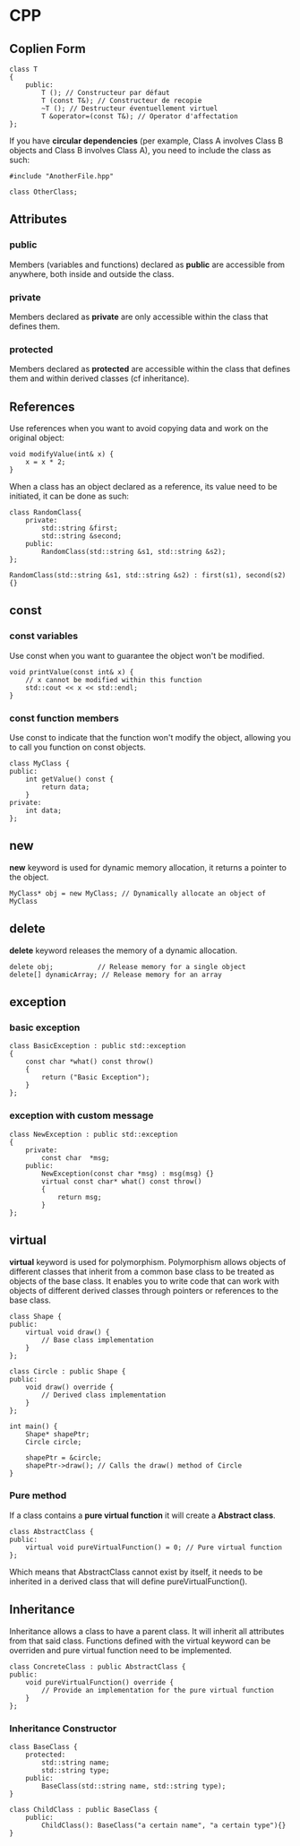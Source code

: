 # CPP
## Coplien Form
    class T
    {
        public:
            T (); // Constructeur par défaut
            T (const T&); // Constructeur de recopie
            ~T (); // Destructeur éventuellement virtuel
            T &operator=(const T&); // Operator d'affectation
    };
If you have **circular dependencies** (per example, Class A involves Class B objects and Class B involves Class A), you need to include the class as such:

    #include "AnotherFile.hpp"

    class OtherClass;
## Attributes
### public
Members (variables and functions) declared as **public** are accessible from anywhere, both inside and outside the class.
### private
Members declared as **private** are only accessible within the class that defines them.
### protected
Members declared as **protected** are accessible within the class that defines them and within derived classes (cf inheritance).

## References
Use references when you want to avoid copying data and work on the original object:

    void modifyValue(int& x) {
        x = x * 2;
    }

When a class has an object declared as a reference, its value need to be initiated, it can be done as such:

    class RandomClass{
        private:
            std::string &first;
            std::string &second;
        public:
            RandomClass(std::string &s1, std::string &s2);
    };

    RandomClass(std::string &s1, std::string &s2) : first(s1), second(s2) {}
## const
### const variables
Use const when you want to guarantee the object won't be modified.

    void printValue(const int& x) {
        // x cannot be modified within this function
        std::cout << x << std::endl;
    }

### const function members
Use const to indicate that the function won't modify the object, allowing you to call you function on const objects.

    class MyClass {
    public:
        int getValue() const {
            return data;
        }
    private:
        int data;
    };

## new
**new** keyword is used for dynamic memory allocation, it returns a pointer to the object.

    MyClass* obj = new MyClass; // Dynamically allocate an object of MyClass

## delete
**delete** keyword releases the memory of a dynamic allocation.

    delete obj;           // Release memory for a single object
    delete[] dynamicArray; // Release memory for an array

## exception
### basic exception
    class BasicException : public std::exception
    {
        const char *what() const throw()
        {
            return ("Basic Exception");
        }
    };

### exception with custom message

    class NewException : public std::exception
    {
        private:
            const char  *msg;
        public:
            NewException(const char *msg) : msg(msg) {}
            virtual const char* what() const throw()
            {
                return msg;
            }
    };
## virtual
**virtual** keyword is used for polymorphism. Polymorphism allows objects of different classes that inherit from a common base class to be treated as objects of the base class. It enables you to write code that can work with objects of different derived classes through pointers or references to the base class.

    class Shape {
    public:
        virtual void draw() {
            // Base class implementation
        }
    };

    class Circle : public Shape {
    public:
        void draw() override {
            // Derived class implementation
        }
    };

    int main() {
        Shape* shapePtr;
        Circle circle;

        shapePtr = &circle;
        shapePtr->draw(); // Calls the draw() method of Circle
    }

### Pure method
If a class contains a **pure virtual function** it will create a **Abstract class**.

    class AbstractClass {
    public:
        virtual void pureVirtualFunction() = 0; // Pure virtual function
    };
Which means that AbstractClass cannot exist by itself, it needs to be inherited in a derived class that will define pureVirtualFunction().

## Inheritance
Inheritance allows a class to have a parent class. It will inherit all attributes from that said class. Functions defined with the virtual keyword can be overriden and pure virtual function need to be implemented.

    class ConcreteClass : public AbstractClass {
    public:
        void pureVirtualFunction() override {
            // Provide an implementation for the pure virtual function
        }
    };

### Inheritance Constructor

    class BaseClass {
        protected:
            std::string name;
            std::string type;
        public:
            BaseClass(std::string name, std::string type);
    }

    class ChildClass : public BaseClass {
        public:
            ChildClass(): BaseClass("a certain name", "a certain type"){}
    }
